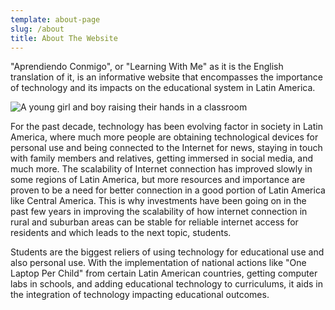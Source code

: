 ```yaml
---
template: about-page
slug: /about
title: About The Website
---
```

"Aprendiendo Conmigo", or "Learning With Me" as it is the English translation of it, is an informative website that encompasses the importance of technology and its impacts on the educational system in Latin America. 

![A young girl and boy raising their hands in a classroom](/assets/9602545478_9fb38daf2e_o.jpg "Young Girl and Boy Raising their Hands in a Classroom")

For the past decade, technology has been evolving factor in society in Latin America, where much more people are obtaining technological devices for personal use and being connected to the Internet for news, staying in touch with family members and relatives, getting immersed in social media, and much more. The scalability of Internet connection has improved slowly in some regions of Latin America, but more resources and importance are proven to be a need for better connection in a good portion of Latin America like Central America. This is why investments have been going on in the past few years in improving the scalability of how internet connection in rural and suburban areas can be stable for reliable internet access for residents and which leads to the next topic, students.

Students are the biggest reliers of using technology for educational use and also personal use. With the implementation of national actions like "One Laptop Per Child" from certain Latin American countries, getting computer labs in schools, and adding educational technology to curriculums, it aids in the integration of technology impacting educational outcomes.